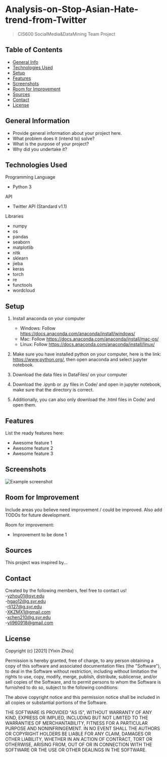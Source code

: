 # Analysis-on-Stop-Asian-Hate-trend-from-Twitter
> CIS600 SocialMedia&DataMining Team Project

## Table of Contents
* [General Info](#general-information)
* [Technologies Used](#technologies-used)
* [Setup](#setup)
* [Features](#features)
* [Screenshots](#screenshots)
* [Room for Improvement](#room-for-improvement)
* [Sources](#sources)
* [Contact](#contact)
* [License](#license)


## General Information
- Provide general information about your project here.
- What problem does it (intend to) solve?
- What is the purpose of your project?
- Why did you undertake it?
<!-- You don't have to answer all the questions - just the ones relevant to your project. -->


## Technologies Used  
Programming Language  
- Python 3  
  
API   
- Twitter API (Standard v1.1)  
  
Libraries  
- numpy  
- os  
- pandas  
- seaborn  
- matplotlib  
- nltk  
- sklearn  
- jieba  
- keras  
- torch  
- re  
- functools  
- wordcloud  

## Setup
1. Install anaconda on your computer  
   - Windows: Follow <https://docs.anaconda.com/anaconda/install/windows/>  
   - Mac: Follow <https://docs.anaconda.com/anaconda/install/mac-os/>  
   - Linux: Follow <https://docs.anaconda.com/anaconda/install/linux/>  
2. Make sure you have installed python on your computer, here is the link:  
  <https://www.python.org/>, then open anaconda and select jupyter notebook. 
    
3. Download the data files in DataFiles/ on your computer  
  
4. Download the .ipynb or .py files in Code/ and open in jupyter notebook, 
  make sure that the directory is correct.  
  
5. Additionally, you can also only download the .html files in Code/ and open them.  
  



## Features
List the ready features here:
- Awesome feature 1
- Awesome feature 2
- Awesome feature 3


## Screenshots
![Example screenshot](./img/screenshot.png)
<!-- If you have screenshots you'd like to share, include them here. -->






## Room for Improvement
Include areas you believe need improvement / could be improved. Also add TODOs for future development.

Room for improvement:
- Improvement to be done 1


## Sources
This project was inspired by...



## Contact
Created by the following members, feel free to contact us!  
-<yzhou01@syr.edu>  
-<hgao12@g.syr.edu>   
-<rli127@g.syr.edu>  
-<XKZMX1@gmail.com>  
-<xchen210@g.syr.edu>  
-<yli960918@gmail.com>  




## License
Copyright (c) [2021] [Yixin Zhou]
  
Permission is hereby granted, free of charge, to any person obtaining a copy of this software and associated documentation files (the "Software"), to deal in the Software without restriction, including without limitation the rights to use, copy, modify, merge, publish, distribute, sublicense, and/or sell copies of the Software, and to permit persons to whom the Software is furnished to do so, subject to the following conditions:  

The above copyright notice and this permission notice shall be included in all copies or substantial portions of the Software.  
  
THE SOFTWARE IS PROVIDED "AS IS", WITHOUT WARRANTY OF ANY KIND, EXPRESS OR IMPLIED, INCLUDING BUT NOT LIMITED TO THE WARRANTIES OF MERCHANTABILITY, FITNESS FOR A PARTICULAR PURPOSE AND NONINFRINGEMENT. IN NO EVENT SHALL THE AUTHORS OR COPYRIGHT HOLDERS BE LIABLE FOR ANY CLAIM, DAMAGES OR OTHER LIABILITY, WHETHER IN AN ACTION OF CONTRACT, TORT OR OTHERWISE, ARISING FROM, OUT OF OR IN CONNECTION WITH THE SOFTWARE OR THE USE OR OTHER DEALINGS IN THE SOFTWARE.  
